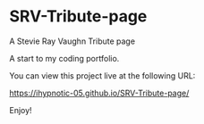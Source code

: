 # SRV-Tribute-page
A Stevie Ray Vaughn Tribute page 

A start to my coding portfolio.

You can view this project live at the following URL: 

https://ihypnotic-05.github.io/SRV-Tribute-page/

Enjoy!
